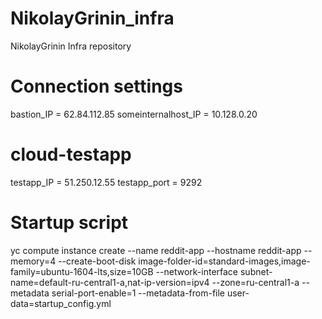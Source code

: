 # NikolayGrinin_infra
NikolayGrinin Infra repository

# Connection settings
bastion_IP = 62.84.112.85
someinternalhost_IP = 10.128.0.20

# cloud-testapp
testapp_IP = 51.250.12.55
testapp_port = 9292

# Startup script
yc compute instance create --name reddit-app --hostname reddit-app --memory=4 --create-boot-disk image-folder-id=standard-images,image-family=ubuntu-1604-lts,size=10GB  --network-interface subnet-name=default-ru-central1-a,nat-ip-version=ipv4 --zone=ru-central1-a --metadata serial-port-enable=1 --metadata-from-file user-data=startup_config.yml


